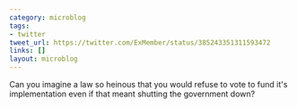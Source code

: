 ```yaml
---
category: microblog
tags:
- twitter
tweet_url: https://twitter.com/ExMember/status/385243351311593472
links: []
layout: microblog
---
```

Can you imagine a law so heinous that you would refuse to vote to fund it's implementation even if that meant shutting the government down?
